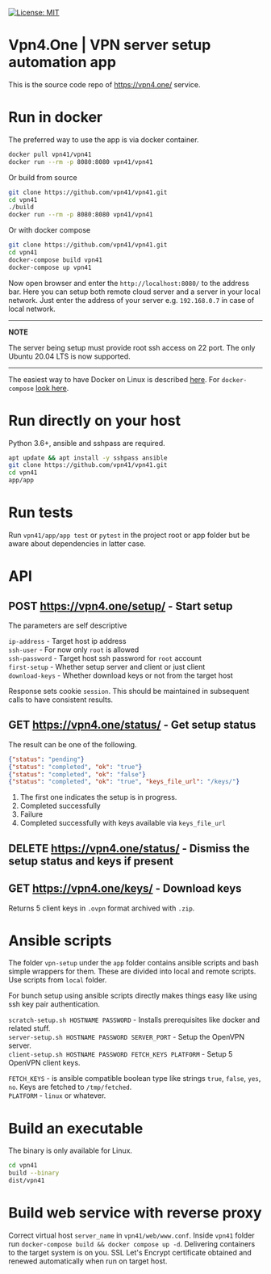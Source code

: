 [![License: MIT](https://img.shields.io/badge/License-MIT-blue.svg)](https://opensource.org/licenses/MIT)

# Vpn4.One | VPN server setup automation app

This is the source code repo of https://vpn4.one/ service. 

# Run in docker

The preferred way to use the app is via docker container.

```bash
docker pull vpn41/vpn41
docker run --rm -p 8080:8080 vpn41/vpn41
```

Or build from source

```bash
git clone https://github.com/vpn41/vpn41.git
cd vpn41
./build
docker run --rm -p 8080:8080 vpn41/vpn41
```

Or with docker compose

```bash
git clone https://github.com/vpn41/vpn41.git
cd vpn41
docker-compose build vpn41
docker-compose up vpn41
```

Now open browser and enter the `http://localhost:8080/` to the address bar. Here you can setup both remote cloud
server and a server in your local network. Just enter the address of your server e.g. `192.168.0.7` in case of local network.

---
**NOTE**

The server being setup must provide root ssh access on 22 port. The only Ubuntu 20.04 LTS is now supported.

---

The easiest way to have Docker on Linux is described [here](https://docs.docker.com/engine/install/ubuntu/#install-using-the-convenience-script).
For `docker-compose` [look here](https://docs.docker.com/compose/install/).

# Run directly on your host

Python 3.6+, ansible and sshpass are required. 

```bash
apt update && apt install -y sshpass ansible
git clone https://github.com/vpn41/vpn41.git
cd vpn41
app/app
```

# Run tests

Run `vpn41/app/app test` or `pytest` in the project root or app folder but be aware about dependencies in latter case.

# API
## POST https://vpn4.one/setup/ - Start setup 

The parameters are self descriptive 

`ip-address` - Target host ip address  
`ssh-user` - For now only `root` is allowed  
`ssh-password` - Target host ssh password for `root` account  
`first-setup` - Whether setup server and client or just client  
`download-keys` - Whether download keys or not from the target host

Response sets cookie `session`. This should be maintained in subsequent calls to have consistent results.

## GET https://vpn4.one/status/ - Get setup status

The result can be one of the following.

```json
{"status": "pending"}
{"status": "completed", "ok": "true"}
{"status": "completed", "ok": "false"}
{"status": "completed", "ok": "true", "keys_file_url": "/keys/"}
```

1. The first one indicates the setup is in progress.
2. Completed successfully 
3. Failure
4. Completed successfully with keys available via `keys_file_url`

## DELETE https://vpn4.one/status/ - Dismiss the setup status and keys if present 

## GET https://vpn4.one/keys/ - Download keys

Returns 5 client keys in `.ovpn` format archived with `.zip`.   

# Ansible scripts

The folder `vpn-setup` under the `app` folder contains ansible scripts and bash simple wrappers for them. These are divided into
local and remote scripts. Use scripts from `local` folder. 

For bunch setup using ansible scripts directly makes things easy like using ssh key pair authentication. 

`scratch-setup.sh HOSTNAME PASSWORD` - Installs prerequisites like docker and related stuff.  
`server-setup.sh HOSTNAME PASSWORD SERVER_PORT` - Setup the OpenVPN server.  
`client-setup.sh HOSTNAME PASSWORD FETCH_KEYS PLATFORM` - Setup 5 OpenVPN client keys.

`FETCH_KEYS` - is ansible compatible boolean type like strings `true`, `false`, `yes`, `no`. Keys are fetched to `/tmp/fetched`.  
`PLATFORM` - `linux` or whatever.

# Build an executable 

The binary is only available for Linux.

```bash
cd vpn41
build --binary
dist/vpn41
```

# Build web service with reverse proxy
 
Correct virtual host `server_name` in `vpn41/web/www.conf`.
Inside `vpn41` folder run `docker-compose build && docker compose up -d`.
Delivering containers to the target system is on you.
SSL Let's Encrypt certificate obtained and renewed automatically when run on target host.
